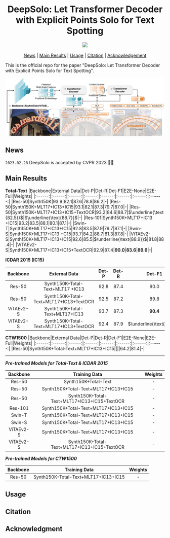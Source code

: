 <h1 align="center">DeepSolo: Let Transformer Decoder with Explicit Points Solo for Text Spotting</h1> 

<p align="center">
<a href="https://arxiv.org"><img src="https://img.shields.io/badge/arXiv-Paper-<color>"></a>
</p>

<p align="center">
  <a href="#News">News</a> |
  <a href="#Main Results">Main Results</a> |
  <a href="#Usage">Usage</a> |
  <a href="#Citation">Citation</a> |
  <a href="#Acknowledgment">Acknowledgement</a>
</p >

This is the official repo for the paper "DeepSolo: Let Transformer Decoder with Explicit Points Solo for Text Spotting".

<img src="./figs/DeepSolo.jpg" alt="image" style="zoom:50%;" />

## News

`2023.02.28` DeepSolo is accepted by CVPR 2023 :tada::tada:

## Main Results

**Total-Text**
|Backbone|External Data|Det-P|Det-R|Det-F1|E2E-None|E2E-Full|Weights|
|:------:|:------:|:------:|:------:|:------:|:------:|:------:|:------:|
|Res-50|Synth150K|93.9|82.1|87.6|78.8|86.2|-|
|Res-50|Synth150K+MLT17+IC13+IC15|93.1|82.1|87.3|79.7|87.0|-|
|Res-50|Synth150K+MLT17+IC13+IC15+TextOCR|93.2|84.6|88.7|$\underline{\text{82.5}}$|$\underline{\text{88.7}}$|-|
|Res-101|Synth150K+MLT17+IC13 +IC15|93.2|83.5|88.1|80.1|87.1|-|
|Swin-T|Synth150K+MLT17+IC13+IC15|92.8|83.5|87.9|79.7|87.1|-|
|Swin-S|Synth150K+MLT17+IC13 +C15|93.7|84.2|88.7|81.3|87.8|-|
|ViTAEv2-S|Synth150K+MLT17+IC13+IC15|92.6|85.5|$\underline{\text{88.9}}$|81.8|88.4|-|
|ViTAEv2-S|Synth150K+MLT17+IC13+IC15+TextOCR|92.9|87.4|**90.0**|**83.6**|**89.6**|-|

**ICDAR 2015 (IC15)**

|Backbone|External Data|Det-P|Det-R|Det-F1|E2E-S|E2E-W|E2E-G|Weights|
|:------:|:------:|:------:|:------:|:------:|:------:|:------:|:------:|:------:|
|Res-50|Synth150K+Total-Text+MLT17 +IC13|92.8|87.4|90.0|86.8|81.9|76.9|-|
|Res-50|Synth150K+Total-Text+MLT17+IC13+TextOCR|92.5|87.2|89.8|$\underline{\text{88.0}}$|$\underline{\text{83.5}}$|$\underline{\text{79.1}}$|-|
|ViTAEv2-S|Synth150K+Total-Text+MLT17+IC13|93.7|87.3|**90.4**|87.5|82.8|77.7|-|
|ViTAEv2-S|Synth150K+Total-Text+MLT17+IC13+TextOCR|92.4|87.9|$\underline{\text{90.1}}$|**88.1**|**83.9**|**79.5**|-|

**CTW1500**
|Backbone|External Data|Det-P|Det-R|Det-F1|E2E-None|E2E-Full|Weights|
|:------:|:------:|:------:|:------:|:------:|:------:|:------:|:------:|
|Res-50|Synth150K+Total-Text+MLT17+IC13+IC15||||64.2|81.4|-|

***

***Pre-trained Models for Total-Text & ICDAR 2015***

|Backbone|Training Data|Weights|
|:------:|:------:|:------:|
|Res-50|Synth150K+Total-Text|-|
|Res-50|Synth150K+Total-Text+MLT17+IC13+IC15|-|
|Res-50|Synth150K+Total-Text+MLT17+IC13+IC15+TextOCR|-|
|Res-101|Synth150K+Total-Text+MLT17+IC13+IC15|-|
|Swin-T|Synth150K+Total-Text+MLT17+IC13+IC15|-|
|Swin-S|Synth150K+Total-Text+MLT17+IC13+IC15|-|
|ViTAEv2-S|Synth150K+Total-Text+MLT17+IC13+IC15|-|
|ViTAEv2-S|Synth150K+Total-Text+MLT17+IC13+IC15+TextOCR|-|

***Pre-trained Models for CTW1500***

|Backbone|Training Data|Weights|
|:------:|:------:|:------:|
|Res-50|Synth150K+Total-Text+MLT17+IC13+IC15|-|

## Usage

## Citation

## Acknowledgment